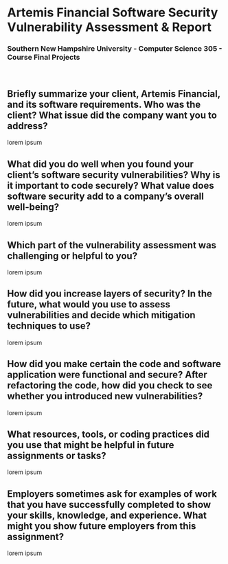 # Artemis Financial Software Security Vulnerability Assessment & Report
### Southern New Hampshire University - Computer Science 305 - Course Final Projects
&nbsp;


## Briefly summarize your client, Artemis Financial, and its software requirements. Who was the client? What issue did the company want you to address?
lorem ipsum
&nbsp; 

## What did you do well when you found your client’s software security vulnerabilities? Why is it important to code securely? What value does software security add to a company’s overall well-being?
lorem ipsum
&nbsp; 

## Which part of the vulnerability assessment was challenging or helpful to you?
lorem ipsum
&nbsp;

## How did you increase layers of security? In the future, what would you use to assess vulnerabilities and decide which mitigation techniques to use?
lorem ipsum
&nbsp;

## How did you make certain the code and software application were functional and secure? After refactoring the code, how did you check to see whether you introduced new vulnerabilities?
lorem ipsum
&nbsp;

## What resources, tools, or coding practices did you use that might be helpful in future assignments or tasks?
lorem ipsum
&nbsp;

## Employers sometimes ask for examples of work that you have successfully completed to show your skills, knowledge, and experience. What might you show future employers from this assignment?
lorem ipsum
&nbsp;
